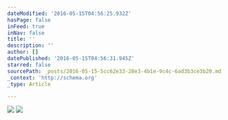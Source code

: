 ```yaml
---
dateModified: '2016-05-15T04:56:25.932Z'
hasPage: false
inFeed: true
inNav: false
title: ''
description: ''
author: []
datePublished: '2016-05-15T04:56:31.945Z'
starred: false
sourcePath: _posts/2016-05-15-5cc62e33-28e3-4b1e-9c4c-6ad3b3ce3b20.md
_context: 'http://schema.org'
_type: Article

---
```

![](https://the-grid-user-content.s3-us-west-2.amazonaws.com/4450e39f-3d48-4799-b29a-928d3d2949a7.jpg)
![](https://the-grid-user-content.s3-us-west-2.amazonaws.com/a936391d-5ace-4f19-b266-4960dff0aeb8.jpg)